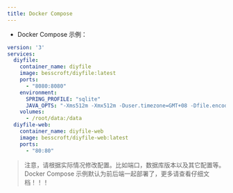 ```yaml
---
title: Docker Compose
---
```


- Docker Compose 示例：

```yaml
version: '3'
services:
  diyfile:
    container_name: diyfile
    image: besscroft/diyfile:latest
    ports:
      - "8080:8080"
    environment:
      SPRING_PROFILE: "sqlite"
      JAVA_OPTS: "-Xms512m -Xmx512m -Duser.timezone=GMT+08 -Dfile.encoding=UTF8"
    volumes:
      - /root/data:/data
  diyfile-web:
    container_name: diyfile-web
    image: besscroft/diyfile-web:latest
    ports:
      - "80:80"
```

> 注意，请根据实际情况修改配置。比如端口，数据库版本以及其它配置等。
> Docker Compose 示例默认为前后端一起部署了，更多请查看仔细文档！！！

